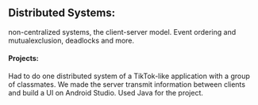 ## Distributed Systems: 
non-centralized systems, the client-server model. Event ordering and mutualexclusion, deadlocks and more. 
#### Projects: 
Had to do one distributed system of a TikTok-like application with a group of classmates. We made the server transmit information between clients and build a UI on Android Studio. Used Java for the project.
